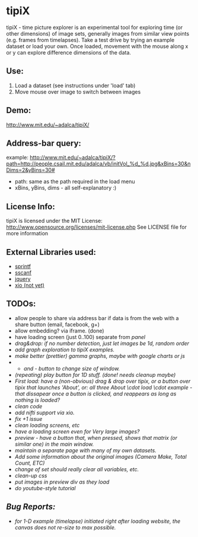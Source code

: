tipiX
=====

tipiX - time picture explorer is an experimental tool for exploring time (or other dimensions) of image sets, generally images from similar view points (e.g. frames from timelapses). 
Take a test drive by trying an example dataset or load your own. Once loaded, movement with the mouse along x or y can explore difference dimensions of the data.

Use:
----
1. Load a dataset (see instructions under 'load' tab)
2. Move mouse over image to switch between images

Demo:
-----
http://www.mit.edu/~adalca/tipiX/

Address-bar query:
------------------------
example:
http://www.mit.edu/~adalca/tipiX/?path=http://people.csail.mit.edu/adalca/vb/initVol_%d_%d.jpg&xBins=30&nDims=2&yBins=30#
- path: same as the path required in the load menu
- xBins, yBins, dims - all self-explanatory :)

License Info:
-------------
tipiX is licensed under the MIT License:
http://www.opensource.org/licenses/mit-license.php
See LICENSE file for more information

External Libraries used:
------------------------
- [sprintf](http://www.diveintojavascript.com/projects/javascript-sprintf)
- [sscanf](http://phpjs.org/functions/sscanf/)
- [jquery](http://jquery.com/download/)
- [xio (not yet)](https://github.com/xtk/XIO)

TODOs:
------
- allow people to share via address bar if data is from the web with a share button (email, facebook, g+)
 - allow embedding? via iframe. (done)
- have loading screen (just 0..100) separate from <i> panel
- drag&drop: if no number detection, just let images be 1d, random order
- add graph exploration to tipiX examples. 
 - make better (prettier) gamma graphs, maybe with google charts or js
- + and - button to change size of window.
- (repeating) play button for 1D stuff. (done! needs cleanup maybe)
- First load: have a (non-obvious) drag & drop over tipix, or a button over tipix that launches 'About', or: all three About \cdot load \cdot example - that dissapear once a button is clicked, and reappears as long as nothing is loaded?
- clean code 
- add nifti support via xio.
- fix +1 issue 
- clean loading screens, etc 
 - have a loading screen even for Very large images?
- preview - have a button that, when pressed, shows that matrix (or similar one) in the main window. 
- maintain a separate page with *many* of my own datasets.
 - Add some information about the original images (Camera Make, Total Count, ETC)
- change of set should really clear all variables, etc.
- clean-up css
- put images in preview div as they load
- do youtube-style tutorial

Bug Reports:
------------
- for 1-D example (timelapse) initiated right after loading website, the canvas does not re-size to max possible.